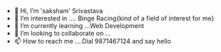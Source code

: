 - 👋 Hi, I’m 'saksham' Srivastava
- 👀 I’m interested in .... Binge Racing{kind of a field of interest for me}
- 🌱 I’m currently learning ...Web Development
- 💞️ I’m looking to collaborate on ...
- 📫 How to reach me ....Dial 9871467124 and say hello

<!---
BlackNoir-saksham/BlackNoir-saksham is a ✨ special ✨ repository because its `README.md` (this file) appears on your GitHub profile.
You can click the Preview link to take a look at your changes.
--->
